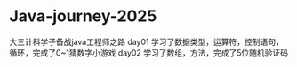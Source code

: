 # Java-journey-2025
大三计科学子备战java工程师之路
day01 学习了数据类型，运算符，控制语句，循环，完成了0~1猜数字小游戏
day02 学习了数组，方法，完成了5位随机验证码